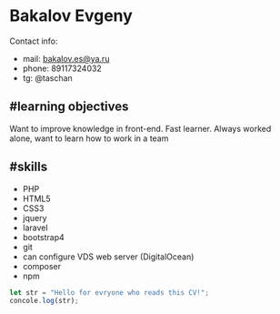 # Bakalov Evgeny

Contact info:

* mail: [bakalov.es@ya.ru](mailto:bakalov.es@ya.ru)
* phone: 89117324032
* tg: @taschan

#learning objectives
------

Want to improve knowledge in front-end. Fast learner. Always worked alone, want to learn how to work in a team

#skills
------
* PHP
* HTML5
* CSS3
* jquery
* laravel
* bootstrap4
* git
* can configure VDS web server (DigitalOcean)
* composer
* npm

```javascript
let str = "Hello for evryone who reads this CV!";
concole.log(str);
```